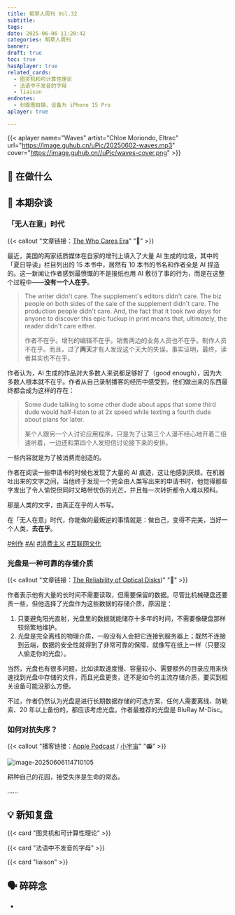 ```yaml
---
title: 稻草人周刊 Vol.32
subtitle: 
tags:
date: 2025-06-06 11:20:42
categories: 稻草人周刊
banner: 
draft: true
toc: true
hasAplayer: true
related_cards:
  - 图灵机和可计算性理论
  - 法语中不发音的字母
  - liaison
endnotes:
  - 封面图自摄，设备为 iPhone 15 Pro
aplayer: true

---
```




{{< aplayer name="Waves" artist="Chloe Moriondo, Eltrac" url="https://image.guhub.cn/uPic/20250602-waves.mp3" cover="https://image.guhub.cn//uPic/waves-cover.png" >}}

## 🙋 在做什么

## 💬 本期杂谈

### 「无人在意」时代

{{< callout "文章链接：[The Who Cares Era](https://dansinker.com/posts/2025-05-23-who-cares/)" "📜" >}}

最近，美国的两家纸质媒体在自家的增刊上填入了大量 AI 生成的垃圾，其中的「夏日导读」栏目列出的 15 本书中，居然有 10 本书的书名和作者全是 AI 捏造的。这一新闻让作者感到最愤慨的不是报纸也用 AI 敷衍了事的行为，而是在这整个过程中——**没有一个人在乎**。

> The writer didn't care. The supplement's editors didn't care. The biz people on both sides of the sale of the supplement didn't care. The production people didn't care. And, the fact that it took *two days* for anyone to discover this epic fuckup in print means that, ultimately, the reader didn't care either.
>
> 作者不在乎。增刊的编辑不在乎。销售两边的业务人员也不在乎。制作人员不在乎。而且，过了**两天**才有人发现这个天大的失误，事实证明，最终，读者其实也不在乎。

作者认为，AI 生成的作品对大多数人来说都足够好了（good enough），因为大多数人根本就不在乎。作者从自己录制播客的经历中感受到，他们做出来的东西最终都会成为这样的存在：

> Some dude talking to some other dude about apps that some third dude would half-listen to at 2x speed while texting a fourth dude about plans for later.
>
> 某个人跟另一个人讨论应用程序，只是为了让第三个人漫不经心地开着二倍速听着，一边还和第四个人发短信讨论接下来的安排。

一些内容就是为了被消费而创造的。

作者在阅读一些申请书的时候也发现了大量的 AI 痕迹，这让他感到厌烦。在机器吐出来的文字之间，当他终于发现一个完全由人类写出来的申请书时，他觉得那些字发出了令人愉悦但同时又略带忧伤的光芒，并且每一次转折都令人难以预料。

那是人类的文字，由真正在乎的人书写。

在「无人在意」时代，你能做的最叛逆的事情就是：做自己，变得不完美，当好一个人类，**去在乎**。

[#创作](/tags/创作/) [#AI](/tags/AI/) [#消费主义](/tags/消费主义/) [#互联网文化](/tags/互联网文化/)

### 光盘是一种可靠的存储介质

{{< callout "文章链接：[The Reliability of Optical Disks](https://blog.ligos.net/2022-04-02/The-Reliability-Of-Optical-Disks.html))" "📜" >}}

作者表示他有大量的长时间不需要读取，但需要保留的数据。尽管比机械硬盘还要贵一些，但他选择了光盘作为这些数据的存储介质，原因是：

1. 只要避免阳光直射，光盘里的数据就能储存十多年的时间，不需要像硬盘那样较频繁地维护。
2. 光盘是完全离线的物理介质，一般没有人会把它连接到服务器上；既然不连接到云端，数据的安全性就得到了非常可靠的保障，就像写在纸上一样（只要没人偷走你的光盘）。

当然，光盘也有很多问题，比如读取速度慢、容量较小、需要额外的目录应用来快速找到光盘中存储的文件，而且光盘更贵，还不是如今的主流存储介质，要买到相关设备可能没那么方便。

不过，作者仍然认为光盘是进行长期数据存储的可选方案，任何人需要离线、防勒索、20 年以上备份的，都应该考虑光盘。作者最推荐的光盘是 BluRay M-Disc。

### 如何对抗失序？

{{< callout "播客链接：[Apple Podcast](https://podcasts.apple.com/cn/podcast/%E7%8B%AC%E6%A0%91%E4%B8%8D%E6%88%90%E6%9E%97/id1711052890?i=1000710489598) / [小宇宙](https://www.xiaoyuzhoufm.com/episode/6837f04c38dcc57c648c8b97?utm_source=rss)" "📻" >}}

![image-20250606114710105](https://image.guhub.cn/uPic/2025/06/image-20250606114710105.png)

耕种自己的花园，接受失序是生命的常态。

……

### 

## 💡 新知复盘

{{< card "图灵机和可计算性理论" >}}

{{< card "法语中不发音的字母" >}}

{{< card "liaison" >}}

## 🗣️ 碎碎念

- 